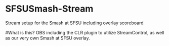 # SFSUSmash-Stream
Stream setup for the Smash at SFSU including overlay scoreboard

#What is this?
OBS including the CLR plugin to utilize StreamControl, as well as our very own Smash at SFSU overlay.

